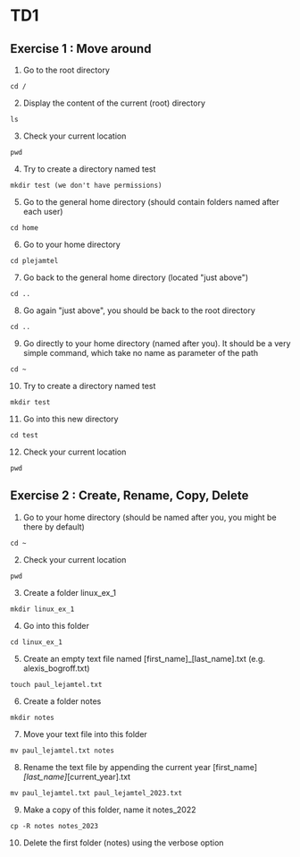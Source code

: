 # TD1

## Exercise 1 : Move around

1. Go to the root directory
```
cd /
```
2. Display the content of the current (root) directory
```
ls
```
3. Check your current location
```
pwd
```
4. Try to create a directory named test
```
mkdir test (we don't have permissions)
```
5. Go to the general home directory (should contain folders named after each user)
```
cd home
```
6. Go to your home directory
```
cd plejamtel
```
7. Go back to the general home directory (located "just above")
```
cd ..
```
8. Go again "just above", you should be back to the root directory
```
cd ..
```
9. Go directly to your home directory (named after you). It should be a very simple command, which take no name as parameter of the path
```
cd ~
```
10. Try to create a directory named test
```
mkdir test
```
11. Go into this new directory
```
cd test
```
12. Check your current location
```
pwd
```

## Exercise 2 : Create, Rename, Copy, Delete

1. Go to your home directory (should be named after you, you might be
there by default)
```
cd ~
```
2. Check your current location
```
pwd
```
3. Create a folder linux_ex_1
```
mkdir linux_ex_1
```
4. Go into this folder
```
cd linux_ex_1
```
5. Create an empty text file named [first_name]_[last_name].txt (e.g. alexis_bogroff.txt)
```
touch paul_lejamtel.txt
```
6. Create a folder notes
```
mkdir notes
```
7. Move your text file into this folder
```
mv paul_lejamtel.txt notes
```
8. Rename the text file by appending the current year [first_name]_[last_name]_[current_year].txt
```
mv paul_lejamtel.txt paul_lejamtel_2023.txt
```
9. Make a copy of this folder, name it notes_2022
```
cp -R notes notes_2023
```
10. Delete the first folder (notes) using the verbose option
```
```
